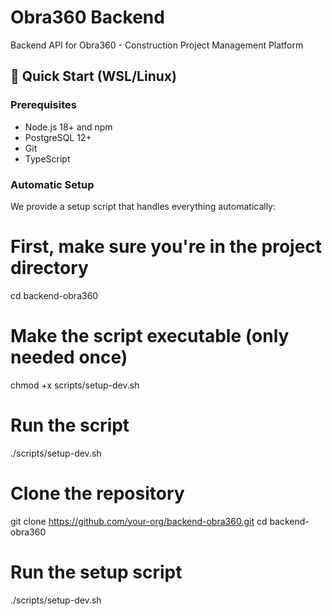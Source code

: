 # Obra360 Backend

Backend API for Obra360 - Construction Project Management Platform

## 🚀 Quick Start (WSL/Linux)

### Prerequisites
- Node.js 18+ and npm
- PostgreSQL 12+
- Git
- TypeScript


### Automatic Setup

We provide a setup script that handles everything automatically:

# First, make sure you're in the project directory
cd backend-obra360

# Make the script executable (only needed once)
chmod +x scripts/setup-dev.sh

# Run the script
./scripts/setup-dev.sh



# Clone the repository
git clone https://github.com/your-org/backend-obra360.git
cd backend-obra360

# Run the setup script
./scripts/setup-dev.sh